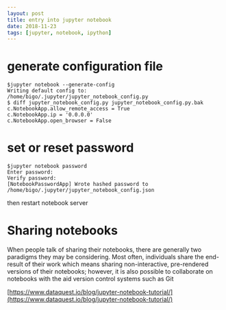 ```yaml
---
layout: post
title: entry into jupyter notebook
date: 2018-11-23
tags: [jupyter, notebook, ipython]
---
```


# generate configuration file
```
$jupyter notebook --generate-config
Writing default config to: /home/bigo/.jupyter/jupyter_notebook_config.py
$ diff jupyter_notebook_config.py jupyter_notebook_config.py.bak 
c.NotebookApp.allow_remote_access = True
c.NotebookApp.ip = '0.0.0.0'
c.NotebookApp.open_browser = False
```

# set or reset password

```
$jupyter notebook password
Enter password: 
Verify password: 
[NotebookPasswordApp] Wrote hashed password to /home/bigo/.jupyter/jupyter_notebook_config.json
```
then restart notebook server



# Sharing notebooks

When people talk of sharing their notebooks, there are generally two paradigms they may be considering. 
Most often, individuals share the end-result of their work which means 
sharing non-interactive, pre-rendered versions of their notebooks; however, it is also possible to collaborate 
on notebooks with the aid version control systems such as Git



[https://www.dataquest.io/blog/jupyter-notebook-tutorial/](https://www.dataquest.io/blog/jupyter-notebook-tutorial/)



